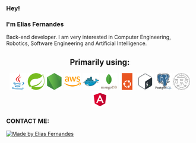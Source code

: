 ### Hey!

### I'm Elias Fernandes

Back-end developer. I am very interested in Computer Engineering, Robotics, Software Engineering and Artificial Intelligence.


<h2 align="center"> Primarily using: </h2>


<p align="center">

  <img width="45px" src="https://raw.githubusercontent.com/devicons/devicon/master/icons/java/java-original.svg">
  <img width="45px" src="https://raw.githubusercontent.com/devicons/devicon/master/icons/spring/spring-original.svg">
  <img width="45px" src="https://raw.githubusercontent.com/devicons/devicon/c5378d6c2510ffa0b3e4475af95618a8048d6cf1/icons/nodejs/nodejs-original.svg">
  <img width="45px" src="https://github.com/devicons/devicon/blob/master/icons/amazonwebservices/amazonwebservices-plain-wordmark.svg">
  <img width="45px" src="https://raw.githubusercontent.com/devicons/devicon/c5378d6c2510ffa0b3e4475af95618a8048d6cf1/icons/docker/docker-original.svg">
  <img width="45px" src=" https://github.com/devicons/devicon/blob/master/icons/mongodb/mongodb-original-wordmark.svg">
  <img width="45px" src="https://github.com/devicons/devicon/blob/master/icons/ubuntu/ubuntu-original.svg">
  <img width="45px" src="https://github.com/devicons/devicon/blob/master/icons/bash/bash-original.svg">
  <img width="45px" src="https://github.com/devicons/devicon/blob/master/icons/postgresql/postgresql-original-wordmark.svg">
  <img width="45px" src="https://github.com/devicons/devicon/blob/master/icons/rust/rust-line.svg">
  <img width="45px" src="https://github.com/devicons/devicon/blob/master/icons/angular/angular-original.svg">



</p>


### CONTACT ME:

<a href="https://www.linkedin.com/in/eliasfernandescout/" target="_blank">
  <img alt="Made by Elias Fernandes" src="https://img.shields.io/badge/-Linkedin-blue?logo=LinkedIn&logoColor=white" />
  </a>
<!--<a target="_blank" href="https://api.whatsapp.com/send?L=pt&phone=5541992480643">-->
<!--<img src="https://img.shields.io/badge/WhatsApp-25D366?logo=whatsapp&logoColor=white" alt="">-->
</a>



